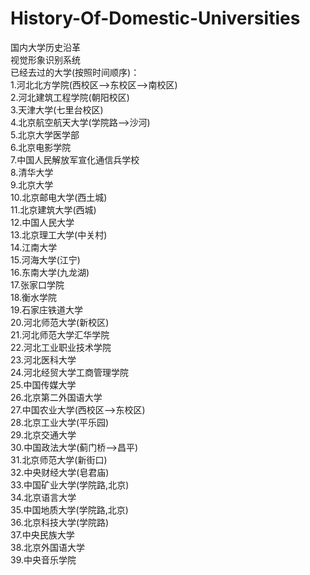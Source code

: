 #  History-Of-Domestic-Universities
国内大学历史沿革  
视觉形象识别系统  
已经去过的大学(按照时间顺序)：  
1.河北北方学院(西校区——>东校区——>南校区)  
2.河北建筑工程学院(朝阳校区)  
3.天津大学(七里台校区)  
4.北京航空航天大学(学院路——>沙河)  
5.北京大学医学部  
6.北京电影学院  
7.中国人民解放军宣化通信兵学校  
8.清华大学  
9.北京大学  
10.北京邮电大学(西土城)  
11.北京建筑大学(西城)  
12.中国人民大学  
13.北京理工大学(中关村)  
14.江南大学  
15.河海大学(江宁)  
16.东南大学(九龙湖)  
17.张家口学院  
18.衡水学院  
19.石家庄铁道大学  
20.河北师范大学(新校区)   
21.河北师范大学汇华学院  
22.河北工业职业技术学院    
23.河北医科大学  
24.河北经贸大学工商管理学院  
25.中国传媒大学  
26.北京第二外国语大学  
27.中国农业大学(西校区——>东校区)  
28.北京工业大学(平乐园)  
29.北京交通大学  
30.中国政法大学(蓟门桥——>昌平)  
31.北京师范大学(新街口)  
32.中央财经大学(皂君庙)  
33.中国矿业大学(学院路,北京)  
34.北京语言大学  
35.中国地质大学(学院路,北京)  
36.北京科技大学(学院路)  
37.中央民族大学  
38.北京外国语大学  
39.中央音乐学院  
